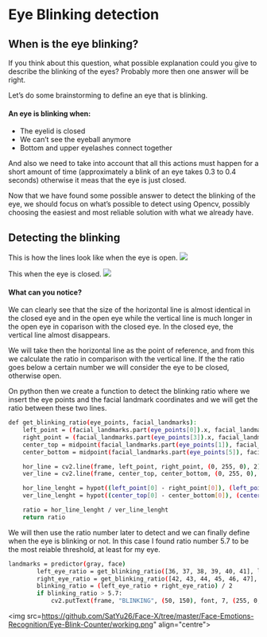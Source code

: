 # Eye Blinking detection

## When is the eye blinking?

If you think about this question, what possible explanation could you give to describe the blinking of the eyes? Probably more then one answer will be right.

Let’s do some brainstorming to define an eye that is blinking.

<h4>An eye is blinking when:</h4>
<ul>
<li>The eyelid is closed
<li>We can’t see the eyeball anymore
<li>Bottom and upper eyelashes connect together
</ul>

And also we need to take into account that all this actions must happen for a short amount of time (approximately a blink of an eye takes 0.3 to 0.4 seconds) otherwise it meas that the eye is just closed.

Now that we have found some possible answer to detect the blinking of the eye, we should focus on what’s possible to detect using Opencv, possibly choosing the easiest and most reliable solution with what we already have.

## Detecting the blinking

This is how the lines look like when the eye is open.
<img src="https://github.com/SatYu26/Face-X/tree/master/Face-Emotions-Recognition/Eye-Blink-Counter/eye_open.jpg" align="centre">

This when the eye is closed.
<img src="https://github.com/SatYu26/Face-X/tree/master/Face-Emotions-Recognition/Eye-Blink-Counter/eye_closed.jpg" align="centre">

<h4>What can you notice?</h4>

We can clearly see that the size of the horizontal line is almost identical in the closed eye and in the open eye while the vertical line is much longer in the open eye in coparison with the closed eye.
In the closed eye, the vertical line almost disappears.

We will take then the horizontal line as the point of reference, and from this we calculate the ratio in comparison with the vertical line.
If the the ratio goes below a certain number we will consider the eye to be closed, otherwise open.

On python then we create a function to detect the blinking ratio where we insert the eye points and the facial landmark coordinates and we will get the ratio between these two lines.

```bash
def get_blinking_ratio(eye_points, facial_landmarks):
    left_point = (facial_landmarks.part(eye_points[0]).x, facial_landmarks.part(eye_points[0]).y)
    right_point = (facial_landmarks.part(eye_points[3]).x, facial_landmarks.part(eye_points[3]).y)
    center_top = midpoint(facial_landmarks.part(eye_points[1]), facial_landmarks.part(eye_points[2]))
    center_bottom = midpoint(facial_landmarks.part(eye_points[5]), facial_landmarks.part(eye_points[4]))

    hor_line = cv2.line(frame, left_point, right_point, (0, 255, 0), 2)
    ver_line = cv2.line(frame, center_top, center_bottom, (0, 255, 0), 2)

    hor_line_lenght = hypot((left_point[0] - right_point[0]), (left_point[1] - right_point[1]))
    ver_line_lenght = hypot((center_top[0] - center_bottom[0]), (center_top[1] - center_bottom[1]))

    ratio = hor_line_lenght / ver_line_lenght
    return ratio
```

We will then use the ratio number later to detect and we can finally define when the eye is blinking or not.
In this case I found ratio number 5.7 to be the most reiable threshold, at least for my eye.

```bash
landmarks = predictor(gray, face)
        left_eye_ratio = get_blinking_ratio([36, 37, 38, 39, 40, 41], landmarks)
        right_eye_ratio = get_blinking_ratio([42, 43, 44, 45, 46, 47], landmarks)
        blinking_ratio = (left_eye_ratio + right_eye_ratio) / 2
        if blinking_ratio > 5.7:
            cv2.putText(frame, "BLINKING", (50, 150), font, 7, (255, 0, 0))
```

<img src=https://github.com/SatYu26/Face-X/tree/master/Face-Emotions-Recognition/Eye-Blink-Counter/working.png" align="centre">
